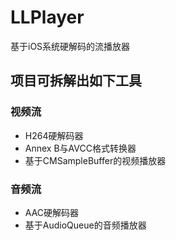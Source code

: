 # LLPlayer
基于iOS系统硬解码的流播放器

## 项目可拆解出如下工具
### 视频流
  * H264硬解码器
  * Annex B与AVCC格式转换器
  * 基于CMSampleBuffer的视频播放器
### 音频流
* AAC硬解码器
* 基于AudioQueue的音频播放器
